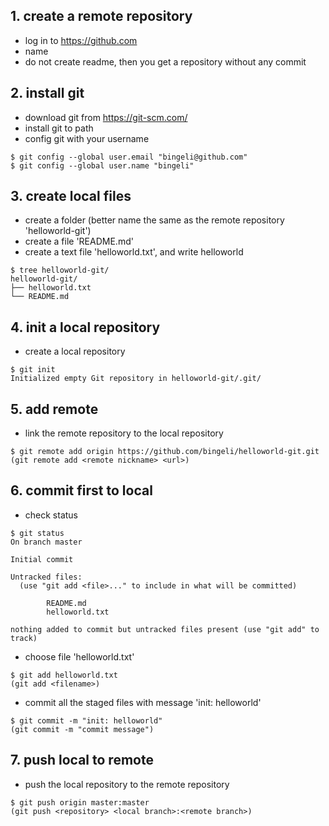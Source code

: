 ## 1. create a remote repository
- log in to https://github.com
- name
- do not create readme, then you get a repository without any commit

## 2. install git
- download git from https://git-scm.com/
- install git to path
- config git with your username
```
$ git config --global user.email "bingeli@github.com"
$ git config --global user.name "bingeli"
```

## 3. create local files
- create a folder (better name the same as the remote repository 'helloworld-git')
- create a file 'README.md'
- create a text file 'helloworld.txt', and write helloworld
```
$ tree helloworld-git/
helloworld-git/
├── helloworld.txt
└── README.md
```

## 4. init a local repository
- create a local repository
```
$ git init
Initialized empty Git repository in helloworld-git/.git/
```

## 5. add remote
- link the remote repository to the local repository
```
$ git remote add origin https://github.com/bingeli/helloworld-git.git
(git remote add <remote nickname> <url>)
```

## 6. commit first to local
- check status
```
$ git status
On branch master

Initial commit

Untracked files:
  (use "git add <file>..." to include in what will be committed)

        README.md
        helloworld.txt

nothing added to commit but untracked files present (use "git add" to track)
```
- choose file 'helloworld.txt'
```
$ git add helloworld.txt
(git add <filename>)
```
- commit all the staged files with message 'init: helloworld'
```
$ git commit -m "init: helloworld"
(git commit -m "commit message")
```

## 7. push local to remote
- push the local repository to the remote repository
```
$ git push origin master:master
(git push <repository> <local branch>:<remote branch>)
```